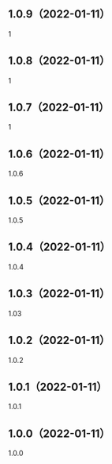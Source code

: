 ## 1.0.9（2022-01-11）
1
## 1.0.8（2022-01-11）
1
## 1.0.7（2022-01-11）
1
## 1.0.6（2022-01-11）
1.0.6
## 1.0.5（2022-01-11）
1.0.5
## 1.0.4（2022-01-11）
1.0.4
## 1.0.3（2022-01-11）
1.03
## 1.0.2（2022-01-11）
1.0.2
## 1.0.1（2022-01-11）
1.0.1
## 1.0.0（2022-01-11）
1.0.0
